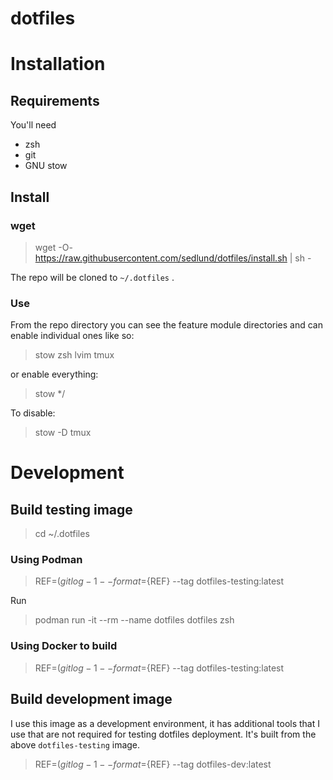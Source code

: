 # dotfiles

# Installation

## Requirements

You'll need

- zsh
- git
- GNU stow

## Install

### wget

> wget -O- https://raw.githubusercontent.com/sedlund/dotfiles/install.sh |  sh -

The repo will be cloned to `~/.dotfiles` .

### Use

From the repo directory you can see the feature module directories and can
enable individual ones like so:

> stow zsh lvim tmux

or enable everything:

> stow */

To disable:

> stow -D tmux

# Development

## Build testing image

> cd ~/.dotfiles

### Using Podman

> REF=$(git log -1 --format=%H); podman build . --tag dotfiles-testing:${REF} --tag dotfiles-testing:latest

Run

> podman run -it --rm --name dotfiles dotfiles zsh

### Using Docker to build

> REF=$(git log -1 --format=%H); docker build . --file Containerfile --tag dotfiles-testing:${REF} --tag dotfiles-testing:latest

## Build development image

I use this image as a development environment, it has additional tools that I
use that are not required for testing dotfiles deployment.  It's built from
the above `dotfiles-testing` image.

> REF=$(git log -1 --format=%H); podman build . --file Containerfile.devbox --tag dotfiles-dev:${REF} --tag dotfiles-dev:latest

